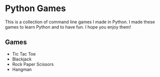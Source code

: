 # Python Games

This is a collection of command line games I made in Python. I made these games to learn Python and to have fun. I hope you enjoy them!

## Games

- Tic Tac Toe
- Blackjack
- Rock Paper Scissors
- Hangman
